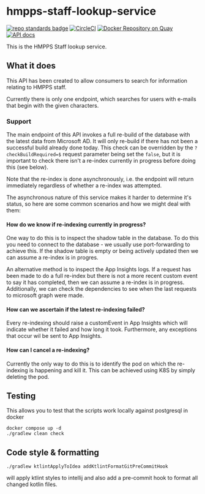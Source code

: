 # hmpps-staff-lookup-service
[![repo standards badge](https://img.shields.io/badge/dynamic/json?color=blue&style=flat&logo=github&label=MoJ%20Compliant&query=%24.result&url=https%3A%2F%2Foperations-engineering-reports.cloud-platform.service.justice.gov.uk%2Fapi%2Fv1%2Fcompliant_public_repositories%2Fhmpps-staff-lookup-service)](https://operations-engineering-reports.cloud-platform.service.justice.gov.uk/public-github-repositories.html#hmpps-staff-lookup-service "Link to report")
[![CircleCI](https://circleci.com/gh/ministryofjustice/hmpps-staff-lookup-service/tree/main.svg?style=svg)](https://circleci.com/gh/ministryofjustice/hmpps-staff-lookup-service)
[![Docker Repository on Quay](https://quay.io/repository/hmpps/hmpps-staff-lookup-service/status "Docker Repository on Quay")](https://quay.io/repository/hmpps/hmpps-staff-lookup-service)
[![API docs](https://img.shields.io/badge/API_docs_-view-85EA2D.svg?logo=swagger)](https://hmpps-staff-lookup-service-dev.hmpps.service.justice.gov.uk/swagger-ui.html)

This is the HMPPS Staff lookup service.

## What it does

This API has been created to allow consumers to search for information relating to HMPPS staff.

Currently there is only one endpoint, which searches for users with e-mails that begin with the given characters. 

### Support

The main endpoint of this API invokes a full re-build of the database with the latest data from Microsoft AD.
It will only re-build if there has not been a successful build already done today.
This check can be overridden by the `?checkBuildRequired=$` request parameter being set the `false`,
but it is important to check there isn't a re-index currently in progress before doing this (see below).

Note that the re-index is done asynchronously, i.e. the endpoint will return immediately regardless of whether a re-index was attempted.

The asynchronous nature of this service makes it harder to determine it's status,
so here are some common scenarios and how we might deal with them:

#### How do we know if re-indexing currently in progress?

One way to do this is to inspect the shadow table in the database.
To do this you need to connect to the database - we usually use port-forwarding to achieve this.
If the shadow table is empty or being actively updated then we can assume a re-index is in progres.

An alternative method is to inspect the App Insights logs.
If a request has been made to do a full re-index but there is not a more recent custom event to say it has completed,
then we can assume a re-index is in progress.
Additionally, we can check the dependencies to see when the last requests to microsoft graph were made.

#### How can we ascertain if the latest re-indexing failed?

Every re-indexing should raise a customEvent in App Insights which will indicate whether it failed and how long it took.
Furthermore, any exceptions that occur wil be sent to App Insights.

#### How can I cancel a re-indexing?

Currently the only way to do this is to identify the pod on which the re-indexing is happening and kill it.
This can be achieved using K8S by simply deleting the pod.

## Testing
This allows you to test that the scripts work locally against postgresql in docker
```shell
docker compose up -d
./gradlew clean check
```

## Code style & formatting
```shell
./gradlew ktlintApplyToIdea addKtlintFormatGitPreCommitHook
```
will apply ktlint styles to intellij and also add a pre-commit hook to format all changed kotlin files.

